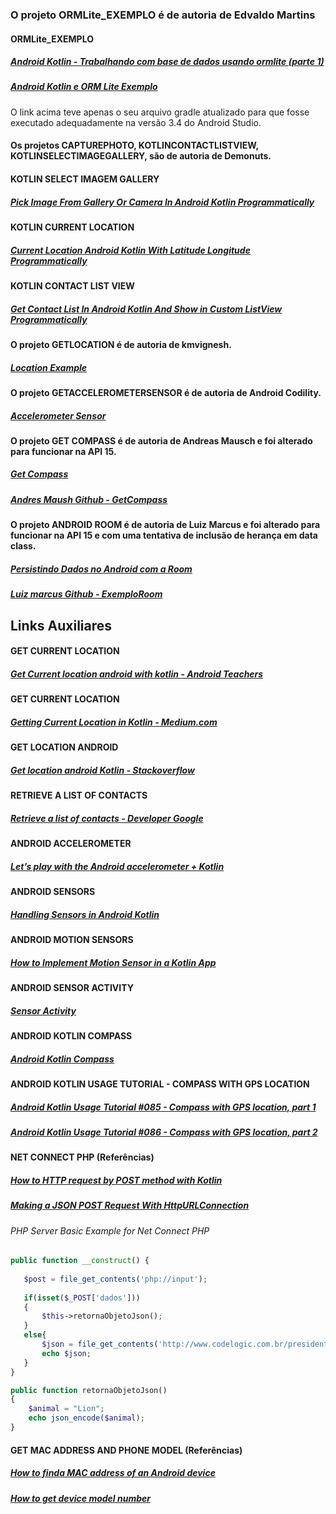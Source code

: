 ### O projeto ORMLite_EXEMPLO é de autoria de Edvaldo Martins

#### ORMLite_EXEMPLO

##### [Android Kotlin - Trabalhando com base de dados usando ormlite (parte 1)](https://medium.com/@edvaldonuniomartins/android-kotlin-trabalhando-com-base-de-dados-usando-o-ormlite-parte-1-3fb30c7ae670)<br/>

##### [Android Kotlin e ORM Lite Exemplo](https://github.com/EdvaldoMartins/AndroidORMLiteExemplo)<br/>

O link acima teve apenas o seu arquivo gradle atualizado para que fosse executado adequadamente na versão 3.4 do Android Studio.

#### Os projetos CAPTUREPHOTO, KOTLINCONTACTLISTVIEW, KOTLINSELECTIMAGEGALLERY, são de autoria de Demonuts.

#### KOTLIN SELECT IMAGEM GALLERY
##### [Pick Image From Gallery Or Camera In Android Kotlin Programmatically](https://demonuts.com/pick-image-gallery-camera-android-kotlin/)<br/>

#### KOTLIN  CURRENT LOCATION
##### [Current Location Android Kotlin With Latitude Longitude Programmatically](https://demonuts.com/current-location-kotlin/)<br/>

#### KOTLIN CONTACT LIST VIEW
##### [Get Contact List In Android Kotlin And Show in Custom ListView Programmatically](https://demonuts.com/contact-list-kotlin/)<br/>

#### O projeto GETLOCATION é de autoria de kmvignesh.
##### [Location Example](https://github.com/kmvignesh/LocationExample/)<br/>

#### O projeto GETACCELEROMETERSENSOR é de autoria de Android Codility.
##### [Accelerometer Sensor](https://github.com/AndroidCodility/AccelerometerSensor/)<br/>

#### O projeto GET COMPASS é de autoria de Andreas Mausch e foi alterado para funcionar na API 15.
##### [Get Compass](https://andreas-mausch.de/blog/2017/05/14/compass-app-in-kotlin/)<br/>
##### [Andres Maush Github - GetCompass](https://github.com/andreas-mausch/compass/blob/master/app/src/main/java/de/neonew/compass/MainActivity.kt/)<br/>

#### O projeto ANDROID ROOM é de autoria de Luiz Marcus e foi alterado para funcionar na API 15 e com uma tentativa de inclusão de herança em data class.
##### [Persistindo Dados no Android com a Room](https://luizmarcus.com/android/persistindo-dados-no-android-com-a-room/)<br/>
##### [Luiz marcus Github - ExemploRoom](https://github.com/luizmarcus/Android/tree/master/ExemploRoom)<br/>

## Links Auxiliares

#### GET CURRENT LOCATION
##### [Get Current location android with kotlin - Android Teachers](https://androidteachers.com/kotlin-for-android/get-location-in-android-with-kotlin/)<br/>

#### GET CURRENT LOCATION
##### [Getting Current Location in Kotlin - Medium.com](https://medium.com/@manuaravindpta/getting-current-location-in-kotlin-30b437891781)<br/>

#### GET LOCATION ANDROID
##### [Get location android Kotlin - Stackoverflow](https://stackoverflow.com/questions/45958226/get-location-android-kotlin)<br/>

#### RETRIEVE A LIST OF CONTACTS
##### [Retrieve a list of contacts - Developer Google](https://developer.android.com/training/contacts-provider/retrieve-names)<br/>

#### ANDROID ACCELEROMETER
##### [Let’s play with the Android accelerometer + Kotlin](https://medium.com/@enzoftware/lets-play-with-the-android-accelerometer-kotlin-%EF%B8%8F-ed92981b0a6c)<br/>

#### ANDROID SENSORS
##### [Handling Sensors in Android Kotlin](https://medium.com/@nhkarthick/handling-sensors-in-android-kotlin-d728ddc20394)<br/>

#### ANDROID MOTION SENSORS
##### [How to Implement Motion Sensor in a Kotlin App](https://expertise.jetruby.com/how-to-implement-motion-sensor-in-a-kotlin-app-b70db1b5b8e5)<br/>

#### ANDROID SENSOR ACTIVITY
##### [Sensor Activity](https://gist.github.com/andriyadi/3960718e411c4dab449d3cba27615cea)<br/>

#### ANDROID KOTLIN COMPASS
##### [Android Kotlin Compass](https://github.com/catalinghita8/android-kotlin-compass)<br/>

#### ANDROID KOTLIN USAGE TUTORIAL - COMPASS WITH GPS LOCATION
##### [Android Kotlin Usage Tutorial #085 - Compass with GPS location, part 1](https://www.youtube.com/watch?v=CXgELb2gWI0)<br/>
##### [Android Kotlin Usage Tutorial #086 - Compass with GPS location, part 2](https://www.youtube.com/watch?v=972tRIzQ5iI)<br/>

#### NET CONNECT PHP (Referências)
##### [How to HTTP request by POST method with Kotlin](https://stackoverflow.com/questions/49188722/how-to-http-request-by-post-method-with-kotlin)<br/>
##### [Making a JSON POST Request With HttpURLConnection](https://www.baeldung.com/httpurlconnection-post)<br/>

###### PHP Server Basic Example for Net Connect PHP

```php
public function __construct() {
	
   $post = file_get_contents('php://input');
	
   if(isset($_POST['dados']))
   {
	   $this->retornaObjetoJson();
   }
   else{    
	   $json = file_get_contents('http://www.codelogic.com.br/presidentslist.json');
	   echo $json;
   }      
}    

public function retornaObjetoJson()
{
	$animal = "Lion";
	echo json_encode($animal);
}
```

#### GET MAC ADDRESS AND PHONE MODEL (Referências)
##### [How to finda MAC address of an Android device](https://stackoverflow.com/questions/10831578/how-to-find-mac-address-of-an-android-device-programmatically)<br/>
##### [How to get device model number](http://android--kotlin.blogspot.com/2019/02/how-to-get-get-device-model-number-android.html)<br/>
